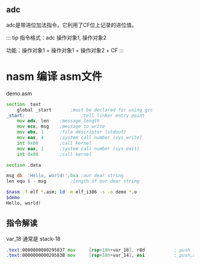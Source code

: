 
## adc
adc是带进位加法指令，它利用了CF位上记录的进位值。

::: tip
指令格式：adc 操作对象1, 操作对象2

功能：操作对象1 = 操作对象1 + 操作对象2 + CF
:::

# nasm 编译 asm文件

demo.asm

```asm
section	.text
	global _start       ;must be declared for using gcc
_start:                     ;tell linker entry point
	mov	edx, len    ;message length
	mov	ecx, msg    ;message to write
	mov	ebx, 1	    ;file descriptor (stdout)
	mov	eax, 4	    ;system call number (sys_write)
	int	0x80        ;call kernel
	mov	eax, 1	    ;system call number (sys_exit)
	int	0x80        ;call kernel

section	.data

msg	db	'Hello, world!',0xa	;our dear string
len	equ	$ - msg			;length of our dear string
```

```bash
$nasm -f elf *.asm; ld -m elf_i386 -s -o demo *.o
$demo
Hello, world!
```


## 指令解读

var_18 通常是 stack-18
```asm
.text:0000000000295837 mov     [rsp+18h+var_18], r8d           ; push
.text:000000000029583B mov     [rsp+18h+var_14], esi           ; push,arg2
```
